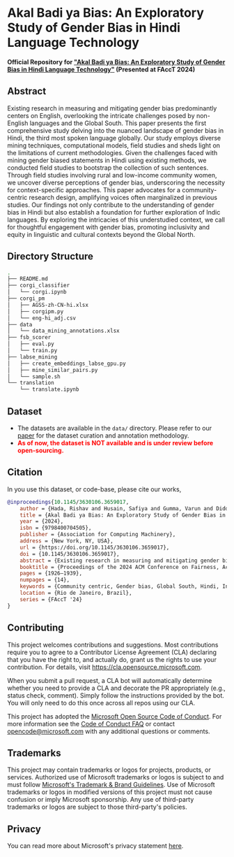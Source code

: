 # Akal Badi ya Bias: An Exploratory Study of Gender Bias in Hindi Language Technology

**Official Repository for ["Akal Badi ya Bias: An Exploratory Study of Gender Bias in Hindi Language Technology"](https://dl.acm.org/doi/abs/10.1145/3630106.3659017) (Presented at FAccT 2024)**

## Abstract
Existing research in measuring and mitigating gender bias predominantly centers on English, overlooking the intricate challenges posed by non-English languages and the Global South. This paper presents the first comprehensive study delving into the nuanced landscape of gender bias in Hindi, the third most spoken language globally. Our study employs diverse mining techniques, computational models, field studies and sheds light on the limitations of current methodologies. Given the challenges faced with mining gender biased statements in Hindi using existing methods, we conducted field studies to bootstrap the collection of such sentences. Through field studies involving rural and low-income community women, we uncover diverse perceptions of gender bias, underscoring the necessity for context-specific approaches. This paper advocates for a community-centric research design, amplifying voices often marginalized in previous studies. Our findings not only contribute to the understanding of gender bias in Hindi but also establish a foundation for further exploration of Indic languages. By exploring the intricacies of this understudied context, we call for thoughtful engagement with gender bias, promoting inclusivity and equity in linguistic and cultural contexts beyond the Global North.

## Directory Structure
```bash
.
├── README.md
├── corgi_classifier
│   └── corgi.ipynb
├── corgi_pm
│   ├── AGSS-zh-CN-hi.xlsx
│   ├── corgipm.py
│   └── eng-hi_adj.csv
├── data
│   └── data_mining_annotations.xlsx
├── fsb_scorer
│   ├── eval.py
│   └── train.py
├── labse_mining
│   ├── create_embeddings_labse_gpu.py
│   ├── mine_similar_pairs.py
│   └── sample.sh
└── translation
    └── translate.ipynb
```

## Dataset
- The datasets are available in the `data/` directory. Please refer to our [paper](https://dl.acm.org/doi/abs/10.1145/3630106.3659017) for the dataset curation and annotation methodology. 
- <span style="color: red;">**As of now, the dataset is NOT available and is under review before open-sourcing.**</span>

## Citation
In you use this dataset, or code-base, please cite our works,
```bibtex
@inproceedings{10.1145/3630106.3659017,
    author = {Hada, Rishav and Husain, Safiya and Gumma, Varun and Diddee, Harshita and Yadavalli, Aditya and Seth, Agrima and Kulkarni, Nidhi and Gadiraju, Ujwal and Vashistha, Aditya and Seshadri, Vivek and Bali, Kalika},
    title = {Akal Badi ya Bias: An Exploratory Study of Gender Bias in Hindi Language Technology},
    year = {2024},
    isbn = {9798400704505},
    publisher = {Association for Computing Machinery},
    address = {New York, NY, USA},
    url = {https://doi.org/10.1145/3630106.3659017},
    doi = {10.1145/3630106.3659017},
    abstract = {Existing research in measuring and mitigating gender bias predominantly centers on English, overlooking the intricate challenges posed by non-English languages and the Global South. This paper presents the first comprehensive study delving into the nuanced landscape of gender bias in Hindi, the third most spoken language globally. Our study employs diverse mining techniques, computational models, field studies and sheds light on the limitations of current methodologies. Given the challenges faced with mining gender biased statements in Hindi using existing methods, we conducted field studies to bootstrap the collection of such sentences. Through field studies involving rural and low-income community women, we uncover diverse perceptions of gender bias, underscoring the necessity for context-specific approaches. This paper advocates for a community-centric research design, amplifying voices often marginalized in previous studies. Our findings not only contribute to the understanding of gender bias in Hindi but also establish a foundation for further exploration of Indic languages. By exploring the intricacies of this understudied context, we call for thoughtful engagement with gender bias, promoting inclusivity and equity in linguistic and cultural contexts beyond the Global North.},
    booktitle = {Proceedings of the 2024 ACM Conference on Fairness, Accountability, and Transparency},
    pages = {1926–1939},
    numpages = {14},
    keywords = {Community centric, Gender bias, Global South, Hindi, India, Indic languages},
    location = {Rio de Janeiro, Brazil},
    series = {FAccT '24}
}
```

## Contributing

This project welcomes contributions and suggestions.  Most contributions require you to agree to a
Contributor License Agreement (CLA) declaring that you have the right to, and actually do, grant us
the rights to use your contribution. For details, visit https://cla.opensource.microsoft.com.

When you submit a pull request, a CLA bot will automatically determine whether you need to provide
a CLA and decorate the PR appropriately (e.g., status check, comment). Simply follow the instructions
provided by the bot. You will only need to do this once across all repos using our CLA.

This project has adopted the [Microsoft Open Source Code of Conduct](https://opensource.microsoft.com/codeofconduct/).
For more information see the [Code of Conduct FAQ](https://opensource.microsoft.com/codeofconduct/faq/) or
contact [opencode@microsoft.com](mailto:opencode@microsoft.com) with any additional questions or comments.

## Trademarks

This project may contain trademarks or logos for projects, products, or services. Authorized use of Microsoft 
trademarks or logos is subject to and must follow 
[Microsoft's Trademark & Brand Guidelines](https://www.microsoft.com/en-us/legal/intellectualproperty/trademarks/usage/general).
Use of Microsoft trademarks or logos in modified versions of this project must not cause confusion or imply Microsoft sponsorship.
Any use of third-party trademarks or logos are subject to those third-party's policies.


## Privacy

You can read more about Microsoft's privacy statement [here](https://go.microsoft.com/fwlink/?LinkId=521839).
